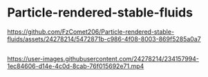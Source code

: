 # Particle-rendered-stable-fluids

https://github.com/FzComet206/Particle-rendered-stable-fluids/assets/24278214/5472871b-c986-4f08-8003-869f5285a0a7

##

https://user-images.githubusercontent.com/24278214/234157994-1ec84606-d14e-4c0d-8cab-76f015692e71.mp4
